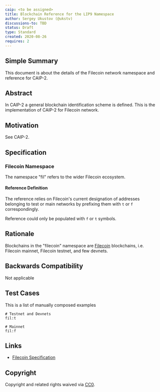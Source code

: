 ```yaml
---
caip: <to be assigned>
title: Blockchain Reference for the LIP9 Namespace
author: Sergey Ukustov (@ukstv)
discussions-to: TBD
status: Draft
type: Standard
created: 2020-08-26
requires: 2
---
```


## Simple Summary

This document is about the details of the Filecoin network namespace and reference for CAIP-2.

## Abstract
In CAIP-2 a general blockchain identification scheme is defined. This is the
implementation of CAIP-2 for Filecoin network.

## Motivation
See CAIP-2.

## Specification

### Filecoin Namespace

The namespace "fil" refers to the wider Filecoin ecosystem.

#### Reference Definition

The reference relies on Filecoin's current designation of addresses belonging to test or main networks by prefixing them
with `t` or `f` correspondingly.

Reference could only be populated with `f` or `t` symbols.

## Rationale

Blockchains in the "filecoin" namespace are [Filecoin](https://filecoin.io) blockchains, i.e. Filecoin mainnet, Filecoin testnet, and few devnets.

## Backwards Compatibility

Not applicable

## Test Cases

This is a list of manually composed examples

```
# Testnet and Devnets
fil:t

# Mainnet
fil:f
```

## Links

- [Filecoin Specification](https://beta.spec.filecoin.io/appendix/address/)

## Copyright

Copyright and related rights waived via [CC0](https://creativecommons.org/publicdomain/zero/1.0/).
